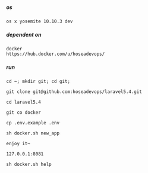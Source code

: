 ##### os
    os x yosemite 10.10.3 dev
    
##### dependent on
    docker 
    https://hub.docker.com/u/hoseadevops/
##### run  
    cd ~; mkdir git; cd git;
 
    git clone git@github.com:hoseadevops/laravel5.4.git
    
    cd laravel5.4
    
    git co docker
    
    cp .env.example .env 
 
    sh docker.sh new_app
    
    enjoy it~
    
    127.0.0.1:8081

    sh docker.sh help

    

